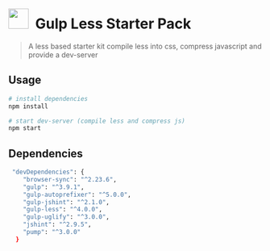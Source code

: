 <p>
    <h1><img height="40" src="https://raw.githubusercontent.com/gulpjs/artwork/master/gulp-2x.png">&nbsp;&nbsp;Gulp Less Starter Pack
   </h1>
</p>

> A less based starter kit compile less into css, compress javascript and provide a dev-server

## Usage

```bash
# install dependencies
npm install

# start dev-server (compile less and compress js)
npm start
```


## Dependencies

```bash
 "devDependencies": {
    "browser-sync": "^2.23.6",
    "gulp": "^3.9.1",
    "gulp-autoprefixer": "^5.0.0",
    "gulp-jshint": "^2.1.0",
    "gulp-less": "^4.0.0",
    "gulp-uglify": "^3.0.0",
    "jshint": "^2.9.5",
    "pump": "^3.0.0"
  }
```